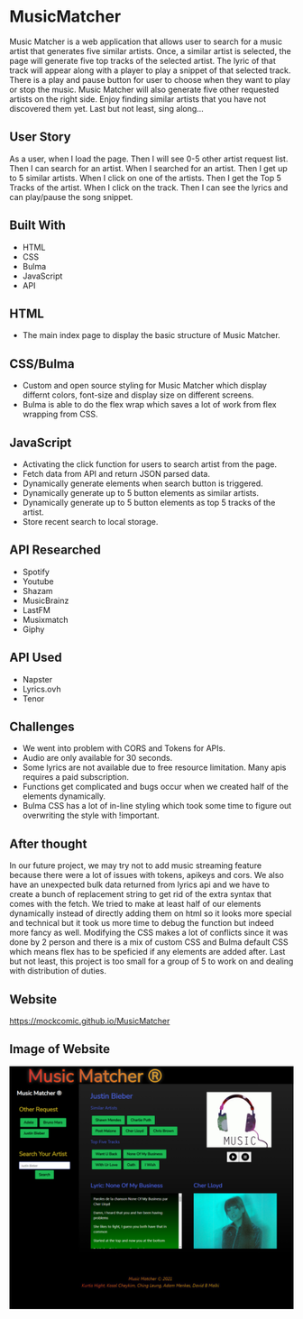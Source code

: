 # MusicMatcher
Music Matcher is a web application that allows user to search for a music artist that generates five similar artists. Once, a similar artist is selected, the page will generate five top tracks of the selected artist. The lyric of that track will appear along with a player to play a snippet of that selected track. There is a play and pause button for user to choose when they want to play or stop the music. Music Matcher will also generate five other requested artists on the right side. Enjoy finding similar artists that you have not discovered them yet. Last but not least, sing along...

## User Story
As a user, when I load the page.
Then I will see 0-5 other artist request list.
Then I can search for an artist.
When I searched for an artist.
Then I get up to 5 similar artists.
When I click on one of the artists.
Then I get the Top 5 Tracks of the artist.
When I click on the track.
Then I can see the lyrics and can play/pause the song snippet.

## Built With
* HTML
* CSS
* Bulma
* JavaScript
* API

## HTML
* The main index page to display the basic structure of Music Matcher.

## CSS/Bulma
* Custom and open source styling for Music Matcher which display differnt colors, font-size and display size on different screens.
* Bulma is able to do the flex wrap which saves a lot of work from flex wrapping from CSS.

## JavaScript
* Activating the click function for users to search artist from the page.
* Fetch data from API and return JSON parsed data.
* Dynamically generate elements when search button is triggered.
* Dynamically generate up to 5 button elements as similar artists.
* Dynamically generate up to 5 button elements as top 5 tracks of the artist.
* Store recent search to local storage.

## API Researched
* Spotify
* Youtube
* Shazam
* MusicBrainz
* LastFM
* Musixmatch
* Giphy

## API Used
* Napster
* Lyrics.ovh
* Tenor

## Challenges
* We went into problem with CORS and Tokens for APIs.
* Audio are only available for 30 seconds.
* Some lyrics are not available due to free resource limitation. Many apis requires a paid subscription.
* Functions get complicated and bugs occur when we created half of the elements dynamically.
* Bulma CSS has a lot of in-line styling which took some time to figure out overwriting the style with !important.


## After thought
In our future project, we may try not to add music streaming feature because there were a lot of issues with tokens, apikeys and cors. We also have an unexpected bulk data returned from lyrics api and we have to create a bunch of replacement string to get rid of the extra syntax that comes with the fetch. We tried to make at least half of our elements dynamically instead of directly adding them on html so it looks more special and technical but it took us more time to debug the function but indeed more fancy as well. Modifying the CSS makes a lot of conflicts since it was done by 2 person and there is a mix of custom CSS and Bulma default CSS which means flex has to be speficied if any elements are added after. Last but not least, this project is too small for a group of 5 to work on and dealing with distribution of duties.


## Website
https://mockcomic.github.io/MusicMatcher

## Image of Website
![ScreenShot](./assets/images/music-matcher.jpg)
